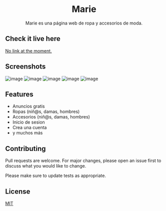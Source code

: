 <h1 align="center">Marie</h1>

<p align="center">
  Marie es una página web de ropa y accesorios de moda.
</p>

## Check it live here

[No link at the moment.]()

## Screenshots

![image](https://user-images.githubusercontent.com/85379478/215336282-8c88c86f-f95a-4b12-b28e-8924bccb61d4.png)
![image](https://user-images.githubusercontent.com/85379478/215336305-d346da84-2b11-43f4-9fff-c963d14af9ac.png)
![image](https://user-images.githubusercontent.com/85379478/215336372-367398ee-325e-418e-9638-093e4d4108b3.png)
![image](https://user-images.githubusercontent.com/85379478/215337475-30e0df47-de9c-4d5a-9a66-9347ea89e3da.png)
![image](https://user-images.githubusercontent.com/85379478/215337489-8d3d65d2-50dd-4f4d-82ec-14e551b0dd0f.png)

## Features

- Anuncios gratis
- Ropas (niñ@s, damas, hombres)
- Accesorios (niñ@s, damas, hombres)
- Inicio de sesion
- Crea una cuenta
- y muchos más

## Contributing

Pull requests are welcome. For major changes, please open an issue first
to discuss what you would like to change.

Please make sure to update tests as appropriate.

## License

[MIT](https://choosealicense.com/licenses/mit/)
